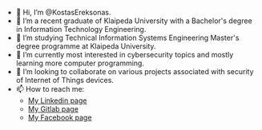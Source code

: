 - 👋 Hi, I’m @KostasEreksonas.
- 👀 I’m a recent graduate of Klaipeda University with a Bachelor's degree in Information Technology Engineering.
- 👀 I’m studying Technical Information Systems Engineering Master's degree programme at Klaipeda University.
- 🌱 I’m currently most interested in cybersecurity topics and mostly learning more computer programming.
- 💞️ I’m looking to collaborate on various projects associated with security of Internet of Things devices.
- 📫 How to reach me:
  - [My Linkedin page](https://www.linkedin.com/in/kostasereksonas/)
  - [My Gitlab page](https://gitlab.com/k.ereksonas/)
  - [My Facebook page](https://www.facebook.com/kostas.ereksonas/)
